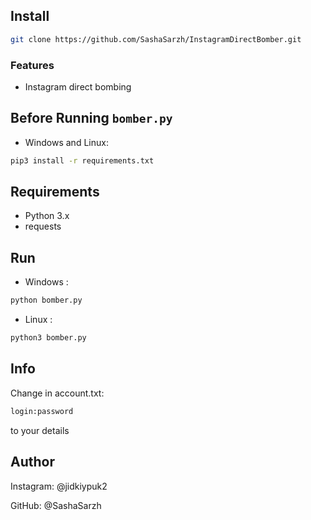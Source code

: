 ## Install

```bash
git clone https://github.com/SashaSarzh/InstagramDirectBomber.git
```

### Features

- Instagram direct bombing

## Before Running `bomber.py`


* Windows and Linux:

```bash
pip3 install -r requirements.txt

```

## Requirements

*  Python 3.x
*  requests

## Run

* Windows :

```bash
python bomber.py
```
* Linux :

```bash
python3 bomber.py
```

## Info

Change in account.txt: 
```bash
login:password
``` 
to your details


## Author

Instagram: @jidkiypuk2

GitHub: @SashaSarzh
